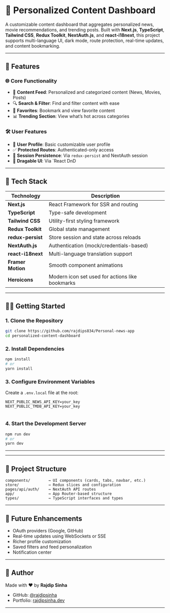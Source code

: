 # 🧠 Personalized Content Dashboard

A customizable content dashboard that aggregates personalized news, movie recommendations, and trending posts. Built with **Next.js**, **TypeScript**, **Tailwind CSS**, **Redux Toolkit**, **NextAuth.js**, and **react-i18next**, this project supports multi-language UI, dark mode, route protection, real-time updates, and content bookmarking.

---

## 🚀 Features

### 🌐 Core Functionality

- 📰 **Content Feed**: Personalized and categorized content (News, Movies, Posts)
- 🔍 **Search & Filter**: Find and filter content with ease
- 📌 **Favorites**: Bookmark and view favorite content
- 📊 **Trending Section**: View what’s hot across categories

### 🛠 User Features

- 🙋 **User Profile**: Basic customizable user profile
- ✅ **Protected Routes**: Authenticated-only access
- 💾 **Session Persistence**: Via `redux-persist` and NextAuth session
- 🤌 **Dragable UI**: Via `React DnD

---

## 🧱 Tech Stack

| Technology        | Description                                     |
| ----------------- | ----------------------------------------------- |
| **Next.js**       | React Framework for SSR and routing             |
| **TypeScript**    | Type-safe development                           |
| **Tailwind CSS**  | Utility-first styling framework                 |
| **Redux Toolkit** | Global state management                         |
| **redux-persist** | Store session and state across reloads          |
| **NextAuth.js**   | Authentication (mock/credentials-based)         |
| **react-i18next** | Multi-language translation support              |
| **Framer Motion** | Smooth component animations                     |
| **Heroicons**     | Modern icon set used for actions like bookmarks |

---

## 🧑‍💻 Getting Started

### 1. Clone the Repository

```bash
git clone https://github.com/rajdips834/Personal-news-app
cd personalized-content-dashboard
```

### 2. Install Dependencies

```bash
npm install
# or
yarn install
```

### 3. Configure Environment Variables

Create a `.env.local` file at the root:

```env
NEXT_PUBLIC_NEWS_API_KEY=your_key
NEXT_PUBLIC_TMDB_API_KEY=your_key


```

### 4. Start the Development Server

```bash
npm run dev
# or
yarn dev
```

---

---

## 📁 Project Structure

```
components/        → UI components (cards, tabs, navbar, etc.)
store/             → Redux slices and configuration
pages/api/auth/    → NextAuth API routes
app/               → App Router-based structure
types/             → TypeScript interfaces and types
```

---

## 🧩 Future Enhancements

- OAuth providers (Google, GitHub)
- Real-time updates using WebSockets or SSE
- Richer profile customization
- Saved filters and feed personalization
- Notification center

---

## 🧑 Author

Made with ❤️ by **Rajdip Sinha**

- GitHub: [@rajdipsinha](https://github.com/rajdipsinha)
- Portfolio: [rajdipsinha.dev](https://rajdipsinha.dev)

---
